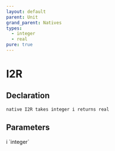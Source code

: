 ```yaml
---
layout: default
parent: Unit
grand_parent: Natives
types:
  - integer
  - real
pure: true
---
```


# I2R

## Declaration

```
native I2R takes integer i returns real
```

## Parameters
<dl>
  <dt>i `integer`</dt>
  <dd></dd>
</dl>